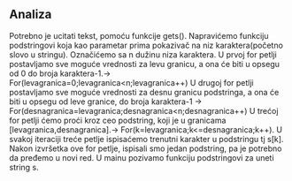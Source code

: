 ## Analiza
Potrebno je ucitati tekst, pomoću funkcije gets(). Napravićemo funkciju podstringovi koja kao parametar prima pokazivač na niz karaktera(početno slovo u stringu). Označićemo sa n dužinu niza karaktera. U prvoj for petlji postavljamo sve moguće vrednosti za levu granicu, a ona će biti u opsegu od 0 do broja karaktera-1.-> For(levagranica=0;levagranica<n;levagranica++)
U drugoj for petlji postavljamo sve moguće vrednosti za desnu granicu podstringa, a ona će biti u opsegu od leve granice, do broja karaktera-1  ->  For(desnagranica=levagranica;desnagranica<n;desnagranica++)
U trećoj for petlji ćemo proći kroz ceo podstring, koji je u granicama [levagranica,desnagranica].->  For(k=levagranica;k<=desnagranica;k++). U svakoj iteraciji treće petlje ispisaćemo trenutni karakter u podstringu tj s[k]. Nakon izvršetka ove for petlje, ispisali smo jedan podstring, pa je potrebno da pređemo u novi red.
U mainu pozivamo funkciju podstringovi za uneti string s.
